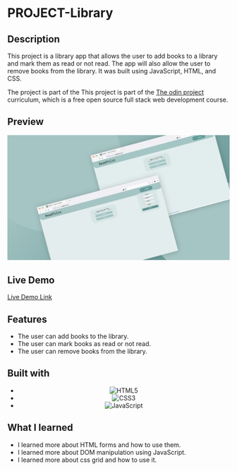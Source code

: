 # PROJECT-Library

## Description

This project is a library app that allows the user to add books to a library and mark them as read or not read. The app will also allow the user to remove books from the library. It was built using JavaScript, HTML, and CSS.

The project is part of the This project is part of the [The odin project](https://www.theodinproject.com/lessons/node-path-javascript-library) curriculum, which is a free open source full stack web development course.

## Preview

<div align="center">

<img src="assets/img/preview.png" alt="Preview"/>

</div>

## Live Demo

[Live Demo Link](https://mrescappe.github.io/PROJECT-Sign-up/)

## Features

- The user can add books to the library.
- The user can mark books as read or not read.
- The user can remove books from the library.

## Built with

<div align="center">

- ![HTML5](https://img.shields.io/badge/html5-%23E34F26.svg?style=for-the-badge&logo=html5&logoColor=white)
- ![CSS3](https://img.shields.io/badge/css3-%231572B6.svg?style=for-the-badge&logo=css3&logoColor=white)
- ![JavaScript](https://img.shields.io/badge/javascript-%23323330.svg?style=for-the-badge&logo=javascript&logoColor=%23F7DF1E)

</div>

## What I learned

- I learned more about HTML forms and how to use them.
- I learned more about DOM manipulation using JavaScript.
- I learned more about css grid and how to use it.
